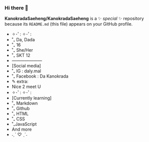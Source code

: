 ### Hi there 👋

**KanokradaSaeheng/KanokradaSaeheng** is a ✨ _special_ ✨ repository because its `README.md` (this file) appears on your GitHub profile.

- ✧･ﾟ: ✧･ﾟ:
- ˚₊ Da, Dada
- ˚₊ 16   
- ˚₊ She/Her
- ˚₊ SKT 12
- ———————
- [Social media]
- ˚₊ IG : daly.mal
- ˚₊ Facebook : Da Kanokrada
- ✎ extra:
- Nice 2 meet U
- ✧･ﾟ: ✧･ﾟ:
- [Currently learning]
- ˚₊ Markdown
- ˚₊ Github
- ˚₊ HTML
- ˚₊ CSS
- ˚₊JavaScript
- And more
- ˗ˏˋ ♡ ˎˊ˗

